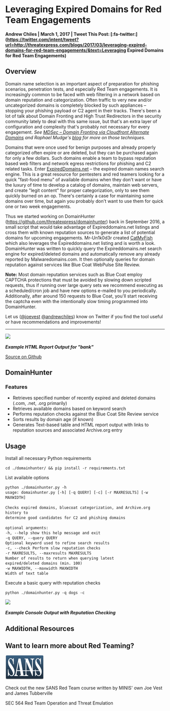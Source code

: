 # Leveraging Expired Domains for Red Team Engagements

**Andrew Chiles | March 1, 2017 | Tweet This Post: [:fa-twitter:](https://twitter.com/intent/tweet?url=http://threatexpress.com/blogs/2017/03/leveraging-expired-domains-for-red-team-engagements/&text=Leveraging Expired Domains for Red Team Engagements)**


## Overview

Domain name selection is an important aspect of preparation for phishing scenarios, penetration tests, and especially Red Team engagements. It is increasingly common to be faced with web filtering in a network based on domain reputation and categorization. Often traffic to very new and/or uncategorized domains is completely blocked by such appliances – stopping your phishing payload or C2 agent in their tracks. There's been a lot of talk about Domain Fronting and High Trust Redirectors in the security community lately to deal with this same issue, but that's an extra layer of configuration and complexity that's probably not necessary for every engagement. _See [MDSec – Domain Fronting via Cloudfront Alternate Domains][1] and Raphael Mudge's [blog][2] for more on those techniques._

Domains that were once used for benign purposes and already properly categorized often expire or are deleted, but they can be purchased again for only a few dollars. Such domains enable a team to bypass reputation based web filters and network egress restrictions for phishing and C2 related tasks. Enter [ExpiredDomains.net][3] – the expired domain names search engine. This is a great resource for pentesters and red teamers looking for a quick "fast-food menu" of available domains when they don't want or have the luxury of time to develop a catalog of domains, maintain web servers,  and create "legit content" for proper categorization, only to see them quickly burned on an op. There's certainly a case for maintaining some domains over time, but again you probably don't want to use them for quick one or two week engagements.

Thus we started working on DomainHunter (https://github.com/threatexpress/domainhunter) back in September 2016, a small script that would take advantage of Expireddomains.net listings and cross them with known reputation sources to generate a list of potential domains for upcoming engagements. Mr-Un1k0d3r created [CatMyFish][4] which also leverages the Expireddomains.net listing and is worth a look. DomainHunter was written to quickly query the Expireddomains.net search engine for expired/deleted domains and automatically remove any already reported by Malwaredomains.com. It then optionally queries for domain reputation against services like Blue Coat WebPulse Site Review.

**Note:** Most domain reputation services such as Blue Coat employ CAPTCHA protections that must be avoided by slowing down scripted requests, thus if running over large query sets we recommend executing as a scheduled/cron job and have new options e-mailed to you periodically. Additionally, after around 150 requests to Blue Coat, you'll start receiving the captcha even with the intentionally slow timing programmed into DomainHunter.

Let us ([@joevest][5] [@andrewchiles][6]) know on Twitter if you find the tool useful or have recommendations and improvements!

* * *

![][7]

_**Example HTML Report Output for "bank"**_

[Source on Github](https://github.com/threatexpress/domainhunter)

## DomainHunter 

### Features

* Retrieves specified number of recently expired and deleted domains (.com, .net, .org primarily)
* Retrieves available domains based on keyword search
* Performs reputation checks against the Blue Coat Site Review service
* Sorts results by domain age (if known)
* Generates Text-based table and HTML report output with links to reputation sources and associated Archive.org entry

## Usage

Install all necessary Python requirements
    

    cd ./domainhunter/ && pip install -r requirements.txt

List available options
    
    
    python ./domainhunter.py -h
    usage: domainhunter.py [-h] [-q QUERY] [-c] [-r MAXRESULTS] [-w MAXWIDTH]
    
    Checks expired domains, bluecoat categorization, and Archive.org history to
    determine good candidates for C2 and phishing domains
    
    optional arguments:
    -h, --help show this help message and exit
    -q QUERY, --query QUERY
    Optional keyword used to refine search results
    -c, --check Perform slow reputation checks
    -r MAXRESULTS, --maxresults MAXRESULTS
    Number of results to return when querying latest
    expired/deleted domains (min. 100)
    -w MAXWIDTH, --maxwidth MAXWIDTH
    Width of text table
    

Execute a basic query with reputation checks
    
    
    python ./domainhunter.py -q dogs -c

![][8]

_**Example Console Output with Reputation Checking**_

## Additional Resources

## Want to learn more about Red Teaming?

![Red Team Operation and Threat Emulation][9]

Check out the new SANS Red Team course written by MINIS' own Joe Vest and James Tubberville

SEC 564 Red Team Operation and Threat Emulation 

## 

[1]: https://www.mdsec.co.uk/2017/02/domain-fronting-via-cloudfront-alternate-domains/
[2]: https://blog.cobaltstrike.com/2017/02/06/high-reputation-redirectors-and-domain-fronting/
[3]: https://www.expireddomains.net/
[4]: https://github.com/Mr-Un1k0d3r/CatMyFish
[5]: https://twitter.com/joevest
[6]: https://twitter.com/andrewchiles
[7]: /img/domainhunter_htmlreport.png
[8]: /img/domainhunter_console.png
[9]: /img/sanslogo.png

  
